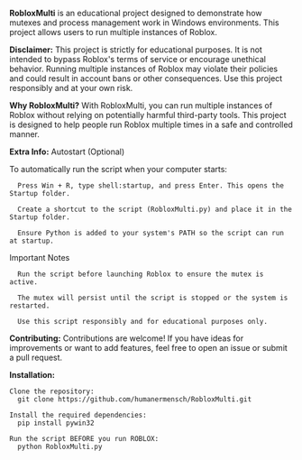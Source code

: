 **RobloxMulti** is an educational project designed to demonstrate how mutexes and process management work in Windows environments. 
This project allows users to run multiple instances of Roblox.

**Disclaimer:**
This project is strictly for educational purposes. 
It is not intended to bypass Roblox's terms of service or encourage unethical behavior. 
Running multiple instances of Roblox may violate their policies and could result in account bans or other consequences. 
Use this project responsibly and at your own risk.

**Why RobloxMulti?**
With RobloxMulti, you can run multiple instances of Roblox without relying on potentially harmful third-party tools. 
This project is designed to help people run Roblox multiple times in a safe and controlled manner.

**Extra Info:**
  Autostart (Optional)

  To automatically run the script when your computer starts:

      Press Win + R, type shell:startup, and press Enter. This opens the Startup folder.

      Create a shortcut to the script (RobloxMulti.py) and place it in the Startup folder.
  
      Ensure Python is added to your system's PATH so the script can run at startup.

  Important Notes

      Run the script before launching Roblox to ensure the mutex is active.
  
      The mutex will persist until the script is stopped or the system is restarted.
  
      Use this script responsibly and for educational purposes only.

**Contributing:**
Contributions are welcome! If you have ideas for improvements or want to add features, feel free to open an issue or submit a pull request.

**Installation:**

    Clone the repository:
      git clone https://github.com/humanermensch/RobloxMulti.git

    Install the required dependencies:
      pip install pywin32

    Run the script BEFORE you run ROBLOX:
      python RobloxMulti.py
